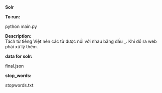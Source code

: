 
<b>Solr</b>
</br>

<b>To run:</b>
</br>

python main.py

<b>Description: </b></br>
Tách từ tiếng Việt nên các từ được nối với nhau bằng dấu _. Khi đổ ra web phải xử lý thêm.

<b>data for solr: </b></br>

final.json

<b>stop_words:</b></br>

stopwords.txt


